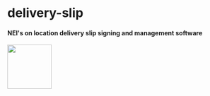 delivery-slip
==============
#### NEI's on location delivery slip signing and management software
<img src="http://neienvelopes.com/static/images/logo.png" width="100"/>